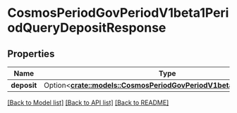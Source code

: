 # CosmosPeriodGovPeriodV1beta1PeriodQueryDepositResponse

## Properties

Name | Type | Description | Notes
------------ | ------------- | ------------- | -------------
**deposit** | Option<[**crate::models::CosmosPeriodGovPeriodV1beta1PeriodDeposit**](cosmos.gov.v1beta1.Deposit.md)> |  | [optional]

[[Back to Model list]](../README.md#documentation-for-models) [[Back to API list]](../README.md#documentation-for-api-endpoints) [[Back to README]](../README.md)


